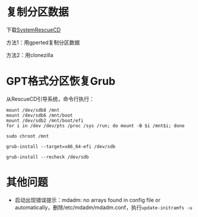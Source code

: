 # 复制分区数据

下载[SystemRescueCD](https://www.system-rescue.org/Download/)

方法1：用gperted复制分区数据

方法2：用clonezilla

# GPT格式分区恢复Grub

从RescueCD引导系统，命令行执行：

```shell
mount /dev/sdb8 /mnt 
mount /dev/sdb6 /mnt/boot 
mount /dev/sdb2 /mnt/boot/efi
for i in /dev /dev/pts /proc /sys /run; do mount -B $i /mnt$i; done

sudo chroot /mnt

grub-install --target=x86_64-efi /dev/sdb

grub-install --recheck /dev/sdb
```



# 其他问题

* 启动出现错误提示：mdadm: no arrays found in config file or automatically，删除/etc/mdadm/mdadm.conf，执行`update-initramfs -u`